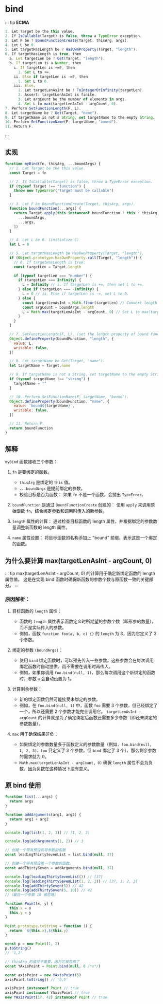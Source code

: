 # bind

::: tip **ECMA**

```js
1. Let Target be the this value.
2. If IsCallable(Target) is false, throw a TypeError exception.
3. Let F be ? BoundFunctionCreate(Target, thisArg, args).
4. Let L be 0.
5. Let targetHasLength be ? HasOwnProperty(Target, "length").
6. If targetHasLength is true, then
  a. Let targetLen be ? Get(Target, "length").
  b. If targetLen is a Number, then
    i. If targetLen is +∞𝔽, then
      1. Set L to +∞.
    ii. Else if targetLen is -∞𝔽, then
      1. Set L to 0.
    iii. Else,
      1. Let targetLenAsInt be ! ToIntegerOrInfinity(targetLen).
      2. Assert: targetLenAsInt is finite.
      3. Let argCount be the number of elements in args.
      4. Set L to max(targetLenAsInt - argCount, 0).
7. Perform SetFunctionLength(F, L).
8. Let targetName be ? Get(Target, "name").
9. If targetName is not a String, set targetName to the empty String.
10. Perform SetFunctionName(F, targetName, "bound").
11. Return F.
```

:::

## 实现

```js
function myBind(fn, thisArg, ...boundArgs) {
  // 1. Let Target be the this value.
  const Target = fn

  // 2. If IsCallable(Target) is false, throw a TypeError exception.
  if (typeof Target !== "function") {
    throw new TypeError("Target must be callable")
  }

  // 3. Let F be BoundFunctionCreate(Target, thisArg, args).
  function boundFunction(...args) {
    return Target.apply(this instanceof boundFunction ? this : thisArg, [
      ...boundArgs,
      ...args,
    ])
  }

  // 4. Let L be 0. (initialize L)
  let L = 0

  // 5. Let targetHasLength be HasOwnProperty(Target, "length").
  if (Object.prototype.hasOwnProperty.call(Target, "length")) {
    // 6. If targetHasLength is true:
    const targetLen = Target.length

    if (typeof targetLen === "number") {
      if (targetLen === Infinity) {
        L = Infinity // i. If targetLen is +∞, then set L to +∞.
      } else if (targetLen === -Infinity) {
        L = 0 // ii. Else if targetLen is -∞, set L to 0.
      } else {
        const targetLenAsInt = Math.floor(targetLen) // Convert length to integer
        const argCount = boundArgs.length
        L = Math.max(targetLenAsInt - argCount, 0) // Set L to max(targetLenAsInt - argCount, 0).
      }
    }
  }

  // 7. SetFunctionLength(F, L). (set the length property of bound function)
  Object.defineProperty(boundFunction, "length", {
    value: L,
    writable: false,
  })

  // 8. Let targetName be Get(Target, "name").
  let targetName = Target.name

  // 9. If targetName is not a String, set targetName to the empty String.
  if (typeof targetName !== "string") {
    targetName = ""
  }

  // 10. Perform SetFunctionName(F, targetName, "bound").
  Object.defineProperty(boundFunction, "name", {
    value: `bound${targetName}`,
    writable: false,
  })

  // 11. Return F.
  return boundFunction
}
```

## 解释

`myBind` 函数接收三个参数：

1.  `fn` 是要绑定的函数。

    - `thisArg` 是绑定的 `this` 值。
    - `...boundArgs` 是提前绑定的参数。
    - 校验目标是否为函数：
      如果 `fn` 不是一个函数，会抛出 `TypeError`。

2.  `boundFunction` 是通过 `BoundFunctionCreate` 创建的：
    使用 `apply` 来调用原始函数 `fn`，结合绑定参数和调用时传入的新参数。

3.  `length` 属性的计算：
    通过检查目标函数的 length 属性，并根据绑定的参数数量调整新函数的 length 属性。

4.  `name` 属性设置：
    将目标函数的名称添加上 "bound" 前缀，表示这是一个绑定的函数。

## 为什么要计算 max(targetLenAsInt - argCount, 0)

::: tip
max(targetLenAsInt - argCount, 0) 的计算用于确定新绑定函数的 length 属性值，
这是在实现 bind 函数时确保新函数的参数个数与原函数一致的关键部分。
:::

### 原因解析：

1. 目标函数的 `length` 属性：

   - 函数的 `length` 属性表示函数定义时所期望的参数个数（即形参的数量），而不是实际传入的参数。
   - 例如，函数 `function foo(a, b, c) {}` 的 `length` 为 3，因为它定义了 3 个参数。

2. 绑定的参数 `(boundArgs)`：

   - 使用 `bind` 绑定函数时，可以预先传入一些参数。这些参数会在每次调用绑定函数时自动提供，而不需要在调用时再传入。
   - 例如，如果你调用 `foo.bind(null, 1)`，那么每次调用这个新绑定的函数时，参数 `a` 会自动设置为 1。

3. 计算剩余参数：

   - 新的绑定函数仍然可能接受未绑定的参数。
   - 例如，在 `foo.bind(null, 1)` 中，函数 `foo` 需要 3 个参数，但已经绑定了一个，所以还需要 2 个参数才能完全调用它。
     `targetLenAsInt - argCount` 的计算就是为了确定绑定后函数还需要多少参数（即还未绑定的参数数量）。

4. `max` 用于确保结果非负：

   - 如果绑定的参数数量多于函数定义的参数数量（例如，`foo.bind(null, 1, 2, 3)，foo` 只定义了 3 个参数，但 `bind` 绑定了 3 个），那么剩余参数的需求就为 0。
   - `Math.max(targetLenAsInt - argCount, 0)` 确保 `length` 属性不会为负数，因为负数在这种情况下没有意义。

## 原 bind 使用

```js
function list(...args) {
  return args
}

function addArguments(arg1, arg2) {
  return arg1 + arg2
}

console.log(list(1, 2, 3)) // [1, 2, 3]

console.log(addArguments(1, 2)) // 3

// 创建一个带有预设前导参数的函数
const leadingThirtySevenList = list.bind(null, 37)

// 创建一个带有预设第一个参数的函数。
const addThirtySeven = addArguments.bind(null, 37)

console.log(leadingThirtySevenList()) // [37]
console.log(leadingThirtySevenList(1, 2, 3)) // [37, 1, 2, 3]
console.log(addThirtySeven(5)) // 42
console.log(addThirtySeven(5, 10)) // 42
//（最后一个参数 10 被忽略）
```

```js
function Point(x, y) {
  this.x = x
  this.y = y
}

Point.prototype.toString = function () {
  return `${this.x},${this.y}`
}

const p = new Point(1, 2)
p.toString()
// '1,2'

// thisArg 的值并不重要，因为它被忽略了
const YAxisPoint = Point.bind(null, 0 /*x*/)

const axisPoint = new YAxisPoint(5)
axisPoint.toString() // '0,5'

axisPoint instanceof Point // true
axisPoint instanceof YAxisPoint // true
new YAxisPoint(17, 42) instanceof Point // true
```
